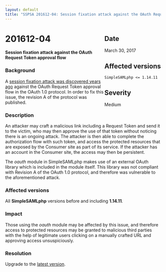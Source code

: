 ```yaml
---
layout: default
title: "SSPSA 201612-04: Session fixation attack against the OAuth Request Token approval flow"
---
```


<aside><div class="sidebar-warning" style="float: right;">
<h2>Date</h2>
March 30, 2017
<h2>Affected versions</h2>
<code>SimpleSAMLphp <= 1.14.11</code>
<h2>Severity</h2>
Medium
</div></aside>

# 201612-04

**Session fixation attack against the OAuth Request Token approval flow**

### Background

A [session fixation attack was discovered years ago](https://oauth.net/advisories/2009-1/) against the OAuth Request
Token approval flow in the OAuth 1.0 protocol. In order to fix this issue, the revision A of the protocol was
published.

### Description

An attacker may craft a malicious link including a Request Token and send it to the victim, who may then approve the
use of that token without noticing there is an ongoing attack. The attacker is then able to complete the authorization
flow with such token, and access the protected resources that are exposed by the Consumer site as part of its service.
If the attacker has an account in the Consumer site, the access may then be persistent.

The _oauth_ module in SimpleSAMLphp makes use of an external OAuth library which is included in the module itself. This
library was not compliant with Revision A of the OAuth 1.0 protocol, and therefore was vulnerable to the aforementioned
attack.

### Affected versions

All **SimpleSAMLphp** versions before and including **1.14.11**.

### Impact

Those using the _oauth_ module may be affected by this issue, and therefore access to protected resources may be granted
to malicious third parties with the help of legitimate users clicking on a manually crafted URL and approving access
unsuspiciously.

### Resolution

Upgrade to the [latest version](/download).
